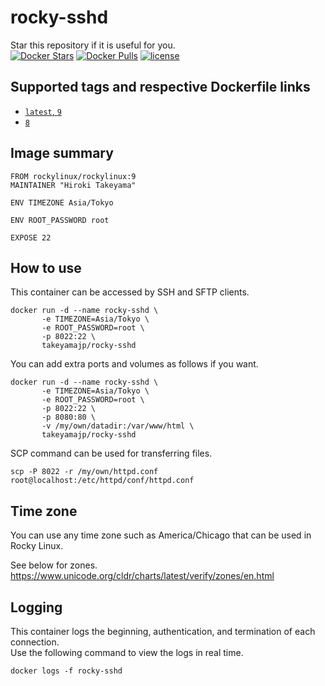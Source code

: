 # rocky-sshd
Star this repository if it is useful for you.  
[![Docker Stars](https://img.shields.io/docker/stars/takeyamajp/rocky-sshd.svg)](https://hub.docker.com/r/takeyamajp/rocky-sshd/)
[![Docker Pulls](https://img.shields.io/docker/pulls/takeyamajp/rocky-sshd.svg)](https://hub.docker.com/r/takeyamajp/rocky-sshd/)
[![license](https://img.shields.io/github/license/takeyamajp/docker-rocky-sshd.svg)](https://github.com/takeyamajp/docker-rocky-sshd/blob/master/LICENSE)

## Supported tags and respective Dockerfile links  
- [`latest`, `9`](https://github.com/takeyamajp/docker-rocky-sshd/blob/master/rocky9/Dockerfile)
- [`8`](https://github.com/takeyamajp/docker-rocky-sshd/blob/master/rocky8/Dockerfile)

## Image summary
    FROM rockylinux/rockylinux:9  
    MAINTAINER "Hiroki Takeyama"
    
    ENV TIMEZONE Asia/Tokyo
    
    ENV ROOT_PASSWORD root
    
    EXPOSE 22

## How to use
This container can be accessed by SSH and SFTP clients.

    docker run -d --name rocky-sshd \  
           -e TIMEZONE=Asia/Tokyo \  
           -e ROOT_PASSWORD=root \  
           -p 8022:22 \  
           takeyamajp/rocky-sshd

You can add extra ports and volumes as follows if you want.

    docker run -d --name rocky-sshd \  
           -e TIMEZONE=Asia/Tokyo \  
           -e ROOT_PASSWORD=root \  
           -p 8022:22 \  
           -p 8080:80 \  
           -v /my/own/datadir:/var/www/html \  
           takeyamajp/rocky-sshd

SCP command can be used for transferring files.

    scp -P 8022 -r /my/own/httpd.conf root@localhost:/etc/httpd/conf/httpd.conf

## Time zone
You can use any time zone such as America/Chicago that can be used in Rocky Linux.  

See below for zones.  
https://www.unicode.org/cldr/charts/latest/verify/zones/en.html

## Logging
This container logs the beginning, authentication, and termination of each connection.  
Use the following command to view the logs in real time.

    docker logs -f rocky-sshd
